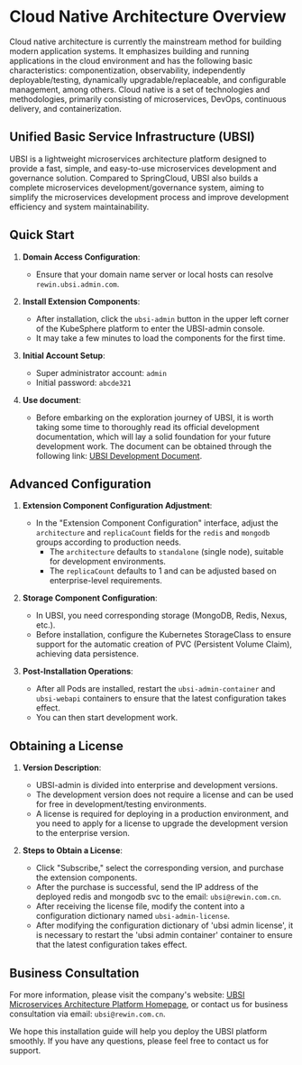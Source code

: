 # Cloud Native Architecture Overview

Cloud native architecture is currently the mainstream method for building modern application systems. It emphasizes building and running applications in the cloud environment and has the following basic characteristics: componentization, observability, independently deployable/testing, dynamically upgradable/replaceable, and configurable management, among others. Cloud native is a set of technologies and methodologies, primarily consisting of microservices, DevOps, continuous delivery, and containerization.

## Unified Basic Service Infrastructure (UBSI)

UBSI is a lightweight microservices architecture platform designed to provide a fast, simple, and easy-to-use microservices development and governance solution. Compared to SpringCloud, UBSI also builds a complete microservices development/governance system, aiming to simplify the microservices development process and improve development efficiency and system maintainability.

## Quick Start

1. **Domain Access Configuration**:

   - Ensure that your domain name server or local hosts can resolve `rewin.ubsi.admin.com`.

2. **Install Extension Components**:

   - After installation, click the `ubsi-admin` button in the upper left corner of the KubeSphere platform to enter the UBSI-admin console.
   - It may take a few minutes to load the components for the first time.

3. **Initial Account Setup**:

   - Super administrator account: `admin`
   - Initial password: `abcde321`

4. **Use document**: 

   - Before embarking on the exploration journey of UBSI, it is worth taking some time to thoroughly read its official development documentation, which will lay a solid foundation for your future development work. The document can be obtained through the following link: [UBSI Development Document](https://ubsi-home.github.io/docs/index.html). 

## Advanced Configuration

1. **Extension Component Configuration Adjustment**:

   - In the "Extension Component Configuration" interface, adjust the `architecture` and `replicaCount` fields for the `redis` and `mongodb` groups according to production needs.
     - The `architecture` defaults to `standalone` (single node), suitable for development environments.
     - The `replicaCount` defaults to 1 and can be adjusted based on enterprise-level requirements.

2. **Storage Component Configuration**:

   - In UBSI, you need corresponding storage (MongoDB, Redis, Nexus, etc.).
   - Before installation, configure the Kubernetes StorageClass to ensure support for the automatic creation of PVC (Persistent Volume Claim), achieving data persistence.

3. **Post-Installation Operations**:

   - After all Pods are installed, restart the `ubsi-admin-container` and `ubsi-webapi` containers to ensure that the latest configuration takes effect.
   - You can then start development work.

## Obtaining a License

1. **Version Description**:

   - UBSI-admin is divided into enterprise and development versions.
   - The development version does not require a license and can be used for free in development/testing environments.
   - A license is required for deploying in a production environment, and you need to apply for a license to upgrade the development version to the enterprise version.

2. **Steps to Obtain a License**:

   - Click "Subscribe," select the corresponding version, and purchase the extension components.
   - After the purchase is successful, send the IP address of the deployed redis and mongodb svc to the email: `ubsi@rewin.com.cn`.
   - After receiving the license file, modify the content into a configuration dictionary named `ubsi-admin-license`.
   - After modifying the configuration dictionary of 'ubsi admin license', it is necessary to restart the 'ubsi admin container' container to ensure that the latest configuration takes effect.

## Business Consultation

For more information, please visit the company's website: [UBSI Microservices Architecture Platform Homepage](https://ubsi-home.github.io/), or contact us for business consultation via email: `ubsi@rewin.com.cn`.

We hope this installation guide will help you deploy the UBSI platform smoothly. If you have any questions, please feel free to contact us for support.